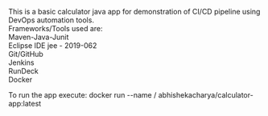 This is a basic calculator java app for demonstration of CI/CD pipeline using DevOps automation tools.  
Frameworks/Tools used are:  
Maven-Java-Junit  
Eclipse IDE jee - 2019-062  
Git/GitHub  
Jenkins  
RunDeck  
Docker  

To run the app execute: docker run --name /<name of container/> abhishekacharya/calculator-app:latest 
